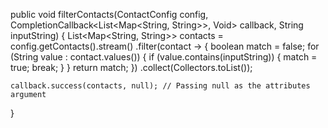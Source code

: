 public void filterContacts(ContactConfig config, CompletionCallback<List<Map<String, String>>, Void> callback, String inputString) {
    List<Map<String, String>> contacts = config.getContacts().stream()
            .filter(contact -> {
                boolean match = false;
                for (String value : contact.values()) {
                    if (value.contains(inputString)) {
                        match = true;
                        break;
                    }
                }
                return match;
            })
            .collect(Collectors.toList());

    callback.success(contacts, null); // Passing null as the attributes argument
}
